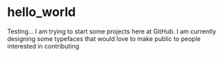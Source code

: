 # hello_world
Testing…
I am trying to start some projects here at GitHub. I am currently designing some typefaces that would love to make public to people interested in contributing
